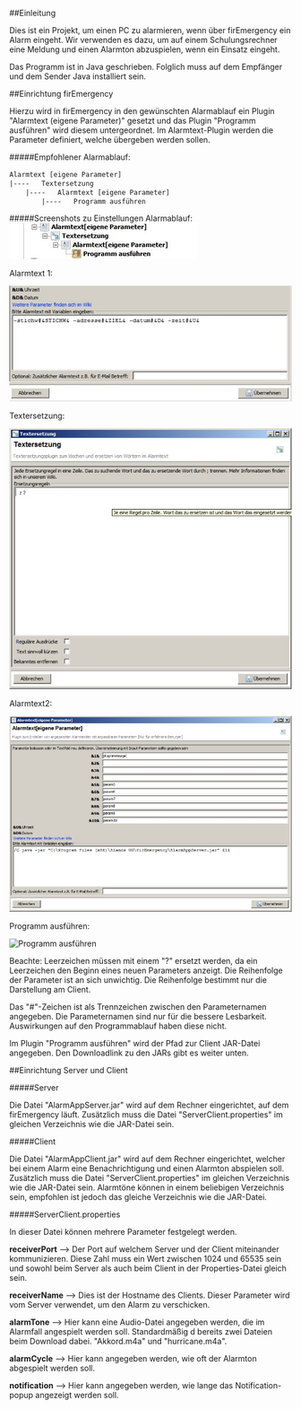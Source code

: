 ##Einleitung

Dies ist ein Projekt, um einen PC zu alarmieren, wenn über firEmergency ein Alarm eingeht. Wir verwenden es dazu,
um auf einem Schulungsrechner eine Meldung und einen Alarmton abzuspielen, wenn ein Einsatz eingeht.

Das Programm ist in Java geschrieben. Folglich muss auf dem Empfänger und dem Sender Java installiert sein.


##Einrichtung firEmergency

Hierzu wird in firEmergency in den gewünschten Alarmablauf ein Plugin "Alarmtext (eigene Parameter)" gesetzt
und das Plugin "Programm ausführen" wird diesem untergeordnet. Im Alarmtext-Plugin werden die Parameter definiert,
welche übergeben werden sollen.

#####Empfohlener Alarmablauf:

	Alarmtext [eigene Parameter]
	|----	Textersetzung
		|----   Alarmtext [eigene Parameter]
			|----	Programm ausführen


#####Screenshots zu Einstellungen
Alarmablauf:
![Alarmablauf](https://github.com/MrWeezle/AlarmApp/blob/master/src/libs/alarmablauf.jpg)

Alarmtext 1:

![Alarmtext](https://github.com/MrWeezle/AlarmApp/blob/master/src/libs/alarmtext1.jpg)

Textersetzung:

![Textersetzung](https://github.com/MrWeezle/AlarmApp/blob/master/src/libs/textersetzung.jpg)

Alarmtext2:

![Alarmtext2](https://github.com/MrWeezle/AlarmApp/blob/master/src/libs/alarmtext2.jpg)

Programm ausführen:

![Programm ausführen](https://github.com/MrWeezle/AlarmApp/blob/master/src/libs/programmausf%C3%BChren.jpg)


Beachte: Leerzeichen müssen mit einem "?" ersetzt werden, da ein Leerzeichen den Beginn eines neuen Parameters anzeigt.
Die Reihenfolge der Parameter ist an sich unwichtig. Die Reihenfolge bestimmt nur die Darstellung am Client.

Das "#"-Zeichen ist als Trennzeichen zwischen den Parameternamen angegeben. Die Parameternamen sind nur für die bessere
Lesbarkeit. Auswirkungen auf den Programmablauf haben diese nicht.

Im Plugin "Programm ausführen" wird der Pfad zur Client JAR-Datei angegeben. Den Downloadlink zu den JARs gibt es weiter unten.

##Einrichtung Server und Client

#####Server

Die Datei "AlarmAppServer.jar" wird auf dem Rechner eingerichtet, auf dem firEmergency läuft. Zusätzlich muss die Datei "ServerClient.properties" im gleichen Verzeichnis wie die JAR-Datei sein.

#####Client

Die Datei "AlarmAppClient.jar" wird auf dem Rechner eingerichtet, welcher bei einem Alarm eine Benachrichtigung und einen Alarmton abspielen soll. Zusätzlich muss die Datei "ServerClient.properties" im gleichen Verzeichnis wie die JAR-Datei sein. Alarmtöne können in einem beliebigen Verzeichnis sein, empfohlen ist jedoch das gleiche Verzeichnis wie die JAR-Datei.

#####ServerClient.properties

In dieser Datei können mehrere Parameter festgelegt werden.

**receiverPort** --> Der Port auf welchem Server und der Client miteinander kommunizieren. Diese Zahl muss ein Wert zwischen 1024 und 65535 sein und sowohl beim Server als auch beim Client in der Properties-Datei gleich sein.

**receiverName** --> Dies ist der Hostname des Clients. Dieser Parameter wird vom Server verwendet, um den Alarm zu verschicken.

**alarmTone** --> Hier kann eine Audio-Datei angegeben werden, die im Alarmfall angespielt werden soll. Standardmäßig d bereits zwei Dateien beim Download dabei. "Akkord.m4a" und "hurricane.m4a".

**alarmCycle** --> Hier kann angegeben werden, wie oft der Alarmton abgespielt werden soll.

**notification** --> Hier kann angegeben werden, wie lange das Notification-popup angezeigt werden soll.



